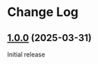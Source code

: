 # Change Log

## [1.0.0](https://github.com/david-04/filter-paths/releases/tag/v1.0.0) (2025-03-31)

Initial release
